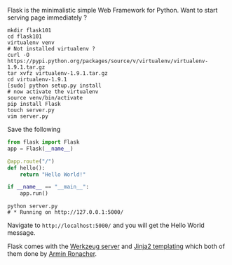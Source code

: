 Flask is the minimalistic simple Web Framework for Python. Want to start serving page immediately ? 



```
mkdir flask101
cd flask101
virtualenv venv
# Not installed virtualenv ? 
curl -O https://pypi.python.org/packages/source/v/virtualenv/virtualenv-1.9.1.tar.gz
tar xvfz virtualenv-1.9.1.tar.gz
cd virtualenv-1.9.1
[sudo] python setup.py install
# now activate the virtualenv
source venv/bin/activate
pip install Flask
touch server.py
vim server.py
```

Save the following 

```python
from flask import Flask
app = Flask(__name__)

@app.route("/")
def hello():
    return "Hello World!"

if __name__ == "__main__":
    app.run()
```

```shell
python server.py
# * Running on http://127.0.0.1:5000/
```

Navigate to ```http://localhost:5000/``` and you will get the Hello World message.

Flask comes with the [Werkzeug server](http://werkzeug.pocoo.org/) and [Jinja2 templating](http://jinja.pocoo.org/) which both of them done by [Armin Ronacher](http://lucumr.pocoo.org/projects/).



